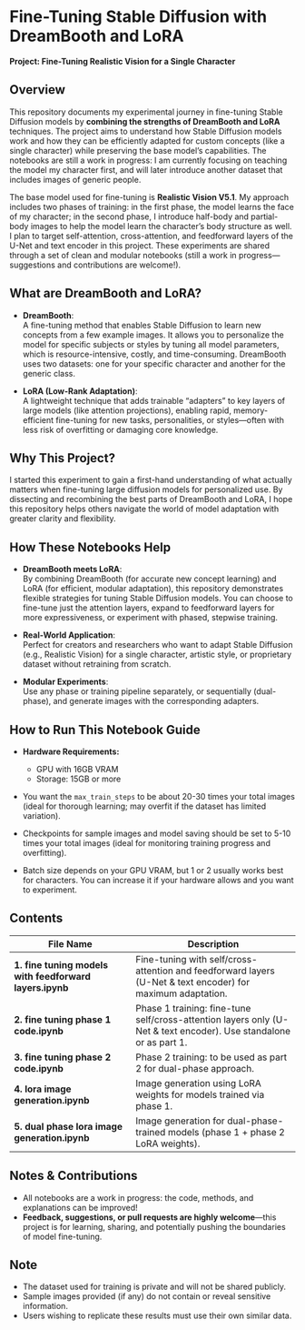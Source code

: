 # Fine-Tuning Stable Diffusion with DreamBooth and LoRA  
**Project: Fine-Tuning Realistic Vision for a Single Character**

## Overview

This repository documents my experimental journey in fine-tuning Stable Diffusion models by **combining the strengths of DreamBooth and LoRA** techniques. The project aims to understand how Stable Diffusion models work and how they can be efficiently adapted for custom concepts (like a single character) while preserving the base model’s capabilities. The notebooks are still a work in progress: I am currently focusing on teaching the model my character first, and will later introduce another dataset that includes images of generic people.

The base model used for fine-tuning is **Realistic Vision V5.1**. My approach includes two phases of training: in the first phase, the model learns the face of my character; in the second phase, I introduce half-body and partial-body images to help the model learn the character’s body structure as well. I plan to target self-attention, cross-attention, and feedforward layers of the U-Net and text encoder in this project. These experiments are shared through a set of clean and modular notebooks (still a work in progress—suggestions and contributions are welcome!).

## What are DreamBooth and LoRA?

- **DreamBooth**:  
  A fine-tuning method that enables Stable Diffusion to learn new concepts from a few example images. It allows you to personalize the model for specific subjects or styles by tuning all model parameters, which is resource-intensive, costly, and time-consuming. DreamBooth uses two datasets: one for your specific character and another for the generic class.

- **LoRA (Low-Rank Adaptation)**:  
  A lightweight technique that adds trainable “adapters” to key layers of large models (like attention projections), enabling rapid, memory-efficient fine-tuning for new tasks, personalities, or styles—often with less risk of overfitting or damaging core knowledge.

## Why This Project?

I started this experiment to gain a first-hand understanding of what actually matters when fine-tuning large diffusion models for personalized use. By dissecting and recombining the best parts of DreamBooth and LoRA, I hope this repository helps others navigate the world of model adaptation with greater clarity and flexibility.

## How These Notebooks Help

- **DreamBooth meets LoRA**:  
  By combining DreamBooth (for accurate new concept learning) and LoRA (for efficient, modular adaptation), this repository demonstrates flexible strategies for tuning Stable Diffusion models. You can choose to fine-tune just the attention layers, expand to feedforward layers for more expressiveness, or experiment with phased, stepwise training.

- **Real-World Application**:  
  Perfect for creators and researchers who want to adapt Stable Diffusion (e.g., Realistic Vision) for a single character, artistic style, or proprietary dataset without retraining from scratch.

- **Modular Experiments**:  
  Use any phase or training pipeline separately, or sequentially (dual-phase), and generate images with the corresponding adapters.

## How to Run This Notebook Guide

- **Hardware Requirements:**  
  - GPU with 16GB VRAM  
  - Storage: 15GB or more

- You want the `max_train_steps` to be about 20-30 times your total images (ideal for thorough learning; may overfit if the dataset has limited variation).  
- Checkpoints for sample images and model saving should be set to 5-10 times your total images (ideal for monitoring training progress and overfitting).  
- Batch size depends on your GPU VRAM, but 1 or 2 usually works best for characters. You can increase it if your hardware allows and you want to experiment.

## Contents

| File Name                                       | Description                                                                                                  |
|------------------------------------------------|--------------------------------------------------------------------------------------------------------------|
| **1. fine tuning models with feedforward layers.ipynb** | Fine-tuning with self/cross-attention and feedforward layers (U-Net & text encoder) for maximum adaptation.   |
| **2. fine tuning phase 1 code.ipynb**           | Phase 1 training: fine-tune self/cross-attention layers only (U-Net & text encoder). Use standalone or as part 1. |
| **3. fine tuning phase 2 code.ipynb**           | Phase 2 training: to be used as part 2 for dual-phase approach.                                              |
| **4. lora image generation.ipynb**              | Image generation using LoRA weights for models trained via phase 1.                                         |
| **5. dual phase lora image generation.ipynb**  | Image generation for dual-phase-trained models (phase 1 + phase 2 LoRA weights).                             |

## Notes & Contributions

- All notebooks are a work in progress: the code, methods, and explanations can be improved!  
- **Feedback, suggestions, or pull requests are highly welcome**—this project is for learning, sharing, and potentially pushing the boundaries of model fine-tuning.

## Note

- The dataset used for training is private and will not be shared publicly.  
- Sample images provided (if any) do not contain or reveal sensitive information.  
- Users wishing to replicate these results must use their own similar data.
